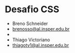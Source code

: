 # Desafio CSS

* Breno Schneider
* brenosso@al.insper.edu.br
* 
* Thiago Victoriano
* thiagotv1@al.insper.edu.br